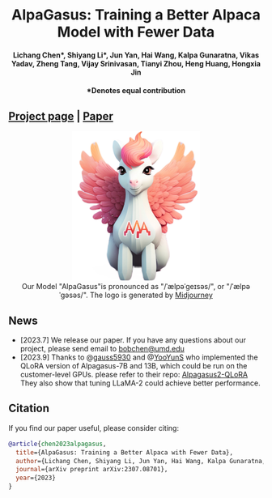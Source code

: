 <h1 align="center">AlpaGasus: Training a Better Alpaca Model with Fewer Data</h1>
<h4 align="center"> Lichang Chen*, Shiyang Li*, Jun Yan, Hai Wang, Kalpa Gunaratna, Vikas Yadav, Zheng Tang, Vijay Srinivasan, Tianyi Zhou, Heng Huang, Hongxia Jin</h4>
<h4 align="center"> *Denotes equal contribution</h4>

## [Project page](https://lichang-chen.github.io/AlpaGasus/) | [Paper](https://arxiv.org/abs/2307.08701)


<p align="center">
    <img src="alpagasus.jpeg" width="50%"> <br>
    Our Model "AlpaGasus"is pronounced as "/ˈælpəˈɡeɪsəs/", or "/ˈælpəˈɡəsəs/". The logo is generated by <a href="https://www.midjourney.com/app/">Midjourney</a>
</p>

## News
- [2023.7] We release our paper. If you have any questions about our project, please send email to bobchen@umd.edu
- [2023.9] Thanks to @[gauss5930](https://github.com/gauss5930) and @[YooYunS](https://github.com/YooYunS) who implemented the QLoRA version of Alpagasus-7B and 13B, which could be run on the customer-level GPUs. please refer to their repo: [Alpagasus2-QLoRA](https://github.com/gauss5930/AlpaGasus2-QLoRA) They also show that tuning LLaMA-2 could achieve better performance.



## Citation
If you find our paper useful, please consider citing:
```bibtex
@article{chen2023alpagasus,
  title={AlpaGasus: Training a Better Alpaca with Fewer Data},
  author={Lichang Chen, Shiyang Li, Jun Yan, Hai Wang, Kalpa Gunaratna, Vikas Yadav, Zheng Tang, Vijay Srinivasan, Tianyi Zhou, Heng Huang, Hongxia Jin},
  journal={arXiv preprint arXiv:2307.08701},
  year={2023}
}
```